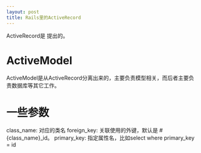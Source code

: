 ```yaml
---
layout: post
title: Rails里的ActiveRecord
---
```


ActiveRecord是  提出的。

# ActiveModel
ActiveModel是从ActiveRecord分离出来的，主要负责模型相关，而后者主要负责数据库等其它工作。

# 一些参数

class_name: 对应的类名
foreign_key: 关联使用的外键，默认是 #{class_name}_id。
primary_key: 指定属性名，比如select where primary_key = id
